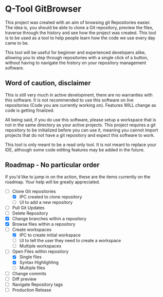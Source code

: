 # Q-Tool GitBrowser
This project was created with an aim of browsing git Repositories easier. The idea is, you should be able to clone a Git
repository, preview the files, traverse through the history and see how the project was created. This tool is to be used
as a tool to help people learn how the code we use every day came to be.

This tool will be useful for beginner and experienced developers alike, allowing you to step through repositories with
a single click of a button, without having to navigate the history on your repository management software.

## Word of caution, disclaimer
This is still very much in active development, there are no warranties with this software. It is not recommended to use
this software on live repositories (Code you are currently working on). Features WILL change as code is getting finalized.

All being said, if you do use this software, please setup a workspace that is not in the same directory as your active
projects. This project requires a git repository to be initialized before you can use it, meaning you cannot import
projects that do not have a git repository and expect this software to work.

This tool is only meant to be a read only tool. It is not meant to replace your IDE, although some code editing features
may be added in the future.

## Roadmap - No particular order

If you'd like to jump in on the action, these are the items currently on the roadmap. Your help will be greatly appreciated.

 - [ ] Clone Git repositories
   - [x] IPC created to clone repository
   - [ ] UI to add a new repository
 - [ ] Pull Git Updates
 - [ ] Delete Repository
 - [x] Change branches within a repository
 - [x] Browse files within a repository
 - [ ] Create workspaces
    - [x] IPC to create initial workspace
    - [ ] UI to tell the user they need to create a workspace
    - [ ] Multiple workspaces
 - [ ] Open Files within repository
    - [x] Single files
    - [x] Syntax Highlighting
    - [ ] Multiple files
 - [ ] Change commits
 - [ ] Diff preview
 - [ ] Navigate Repository tags
 - [ ] Production Release